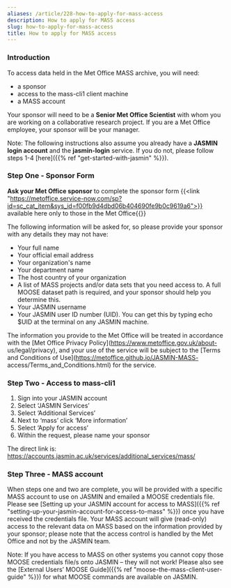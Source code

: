 ```yaml
---
aliases: /article/228-how-to-apply-for-mass-access
description: How to apply for MASS access
slug: how-to-apply-for-mass-access
title: How to apply for MASS access
---
```


### Introduction

To access data held in the Met Office MASS archive, you will need:

- a sponsor 
- access to the mass-cli1 client machine
- a MASS account 

Your sponsor will need to be a **Senior Met Office Scientist** with whom you
are working on a collaborative research project. If you are a Met Office
employee, your sponsor will be your manager.

Note: The following instructions also assume you already have a **JASMIN login
account** and the **jasmin-login** service. If you do not, please follow steps
1-4 [here]({{% ref "get-started-with-jasmin" %}}).

### Step One - Sponsor Form

**Ask your Met Office sponsor** to complete the sponsor form {{<link "https://metoffice.service-now.com/sp?id=sc_cat_item&sys_id=f00fb9d4dbd06b404690fe9b0c9619a6">}} available here only to those in the Met Office{{</link>}}

The following information will be asked for, so please provide your sponsor
with any details they may not have:

- Your full name
- Your official email address
- Your organization's name
- Your department name
- The host country of your organization
- A list of MASS projects and/or data sets that you need access to. A full MOOSE dataset path is required, and your sponsor should help you determine this.
- Your JASMIN username
- Your JASMIN user ID number (UID). You can get this by typing echo $UID at the terminal on any JASMIN machine.

The information you provide to the Met Office will be treated in accordance
with the [Met Office Privacy Policy](https://www.metoffice.gov.uk/about-
us/legal/privacy), and your use of the service will be subject to the [Terms
and Conditions of Use](https://metoffice.github.io/JASMIN-MASS-
access/Terms_and_Conditions.html) for the service.

### Step Two - Access to mass-cli1

  1. Sign into your JASMIN account
  1. Select ‘JASMIN Services’
  1. Select ‘Additional Services’
  1. Next to ‘mass’ click ‘More information’ 
  1. Select ‘Apply for access’
  1. Within the request, please name your sponsor

The direct link is:
<https://accounts.jasmin.ac.uk/services/additional_services/mass/>

### Step Three - MASS account

When steps one and two are complete, you will be provided with a specific MASS account to
use on JASMIN and emailed a MOOSE credentials file. Please see [Setting up
your JASMIN account for access to MASS]({{% ref "setting-up-your-jasmin-account-for-access-to-mass" %}}) once you have received the credentials file.
Your MASS account will give (read-only) access to the relevant data on MASS based on the information provided by your sponsor;
please note that the access control is handled by the Met Office and not by the JASMIN team.

Note: If you have access to MASS on other systems you cannot copy those MOOSE
credentials file/s onto JASMIN – they will not work! Please also see the
[External Users’ MOOSE Guide]({{% ref "moose-the-mass-client-user-guide" %}})
for what MOOSE commands are available on JASMIN.
